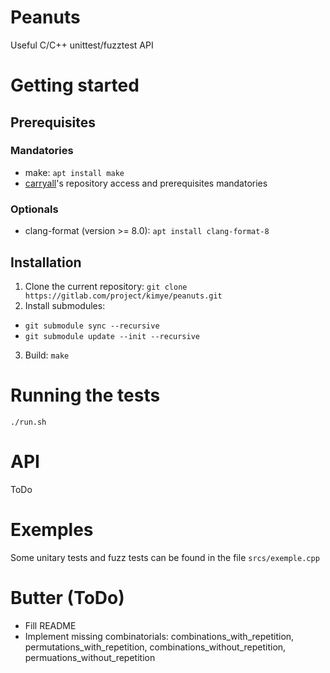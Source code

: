 # Peanuts
Useful C/C++ unittest/fuzztest API

# Getting started
## Prerequisites
### Mandatories
* make: `apt install make`
* [carryall](https://gitlab.com/kimye/carryall)'s repository access and prerequisites mandatories

### Optionals
* clang-format (version >= 8.0): `apt install clang-format-8`

## Installation
1. Clone the current repository: `git clone https://gitlab.com/project/kimye/peanuts.git`
2. Install submodules: 
* `git submodule sync --recursive`
* `git submodule update --init --recursive`
3. Build: `make`

# Running the tests
`./run.sh`

# API
ToDo

# Exemples
Some unitary tests and fuzz tests can be found in the file `srcs/exemple.cpp`

# Butter (ToDo)
- Fill README
- Implement missing combinatorials: combinations_with_repetition, permutations_with_repetition, combinations_without_repetition, permuations_without_repetition
